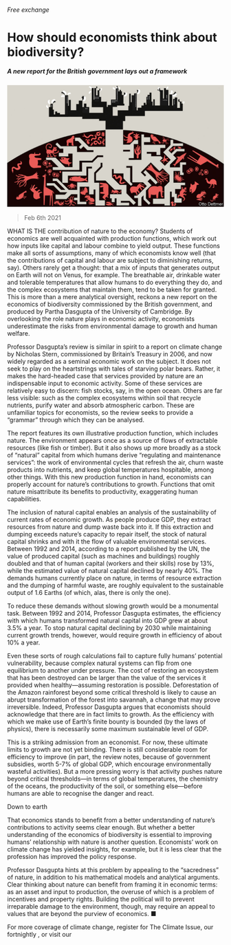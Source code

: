 ###### Free exchange

# How should economists think about biodiversity? 

##### A new report for the British government lays out a framework 

![image](images/20210206_FND000_0.jpg) 

> Feb 6th 2021 


WHAT IS THE contribution of nature to the economy? Students of economics are well acquainted with production functions, which work out how inputs like capital and labour combine to yield output. These functions make all sorts of assumptions, many of which economists know well (that the contributions of capital and labour are subject to diminishing returns, say). Others rarely get a thought: that a mix of inputs that generates output on Earth will not on Venus, for example. The breathable air, drinkable water and tolerable temperatures that allow humans to do everything they do, and the complex ecosystems that maintain them, tend to be taken for granted. This is more than a mere analytical oversight, reckons a new report on the economics of biodiversity commissioned by the British government, and produced by Partha Dasgupta of the University of Cambridge. By overlooking the role nature plays in economic activity, economists underestimate the risks from environmental damage to growth and human welfare.


Professor Dasgupta’s review is similar in spirit to a report on climate change by Nicholas Stern, commissioned by Britain’s Treasury in 2006, and now widely regarded as a seminal economic work on the subject. It does not seek to play on the heartstrings with tales of starving polar bears. Rather, it makes the hard-headed case that services provided by nature are an indispensable input to economic activity. Some of these services are relatively easy to discern: fish stocks, say, in the open ocean. Others are far less visible: such as the complex ecosystems within soil that recycle nutrients, purify water and absorb atmospheric carbon. These are unfamiliar topics for economists, so the review seeks to provide a “grammar” through which they can be analysed.



The report features its own illustrative production function, which includes nature. The environment appears once as a source of flows of extractable resources (like fish or timber). But it also shows up more broadly as a stock of “natural” capital from which humans derive “regulating and maintenance services”: the work of environmental cycles that refresh the air, churn waste products into nutrients, and keep global temperatures hospitable, among other things. With this new production function in hand, economists can properly account for nature’s contributions to growth. Functions that omit nature misattribute its benefits to productivity, exaggerating human capabilities.


The inclusion of natural capital enables an analysis of the sustainability of current rates of economic growth. As people produce GDP, they extract resources from nature and dump waste back into it. If this extraction and dumping exceeds nature’s capacity to repair itself, the stock of natural capital shrinks and with it the flow of valuable environmental services. Between 1992 and 2014, according to a report published by the UN, the value of produced capital (such as machines and buildings) roughly doubled and that of human capital (workers and their skills) rose by 13%, while the estimated value of natural capital declined by nearly 40%. The demands humans currently place on nature, in terms of resource extraction and the dumping of harmful waste, are roughly equivalent to the sustainable output of 1.6 Earths (of which, alas, there is only the one).


To reduce these demands without slowing growth would be a monumental task. Between 1992 and 2014, Professor Dasgupta estimates, the efficiency with which humans transformed natural capital into GDP grew at about 3.5% a year. To stop natural capital declining by 2030 while maintaining current growth trends, however, would require growth in efficiency of about 10% a year.


Even these sorts of rough calculations fail to capture fully humans’ potential vulnerability, because complex natural systems can flip from one equilibrium to another under pressure. The cost of restoring an ecosystem that has been destroyed can be larger than the value of the services it provided when healthy—assuming restoration is possible. Deforestation of the Amazon rainforest beyond some critical threshold is likely to cause an abrupt transformation of the forest into savannah, a change that may prove irreversible. Indeed, Professor Dasgupta argues that economists should acknowledge that there are in fact limits to growth. As the efficiency with which we make use of Earth’s finite bounty is bounded (by the laws of physics), there is necessarily some maximum sustainable level of GDP.


This is a striking admission from an economist. For now, these ultimate limits to growth are not yet binding. There is still considerable room for efficiency to improve (in part, the review notes, because of government subsidies, worth 5-7% of global GDP, which encourage environmentally wasteful activities). But a more pressing worry is that activity pushes nature beyond critical thresholds—in terms of global temperatures, the chemistry of the oceans, the productivity of the soil, or something else—before humans are able to recognise the danger and react.

Down to earth


That economics stands to benefit from a better understanding of nature’s contributions to activity seems clear enough. But whether a better understanding of the economics of biodiversity is essential to improving humans’ relationship with nature is another question. Economists’ work on climate change has yielded insights, for example, but it is less clear that the profession has improved the policy response.


Professor Dasgupta hints at this problem by appealing to the “sacredness” of nature, in addition to his mathematical models and analytical arguments. Clear thinking about nature can benefit from framing it in economic terms: as an asset and input to production, the overuse of which is a problem of incentives and property rights. Building the political will to prevent irreparable damage to the environment, though, may require an appeal to values that are beyond the purview of economics. ■


For more coverage of climate change, register for The Climate Issue, our fortnightly , or visit our 

